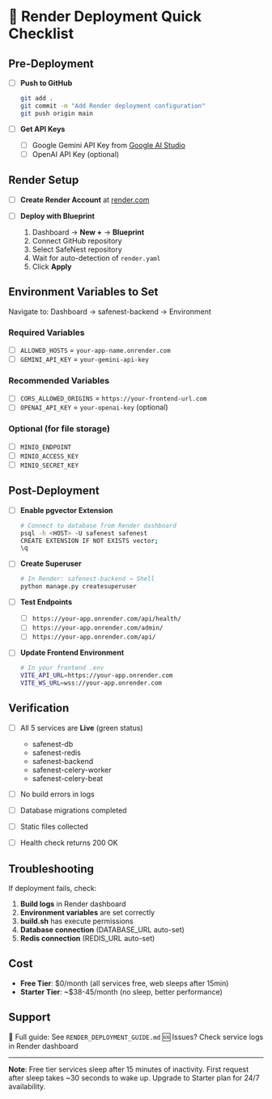 # 🚀 Render Deployment Quick Checklist

## Pre-Deployment

- [ ] **Push to GitHub**
  ```bash
  git add .
  git commit -m "Add Render deployment configuration"
  git push origin main
  ```

- [ ] **Get API Keys**
  - [ ] Google Gemini API Key from [Google AI Studio](https://makersuite.google.com/app/apikey)
  - [ ] OpenAI API Key (optional)

## Render Setup

- [ ] **Create Render Account** at [render.com](https://render.com)

- [ ] **Deploy with Blueprint**
  1. Dashboard → **New +** → **Blueprint**
  2. Connect GitHub repository
  3. Select SafeNest repository
  4. Wait for auto-detection of `render.yaml`
  5. Click **Apply**

## Environment Variables to Set

Navigate to: Dashboard → safenest-backend → Environment

### Required Variables
- [ ] `ALLOWED_HOSTS` = `your-app-name.onrender.com`
- [ ] `GEMINI_API_KEY` = `your-gemini-api-key`

### Recommended Variables
- [ ] `CORS_ALLOWED_ORIGINS` = `https://your-frontend-url.com`
- [ ] `OPENAI_API_KEY` = `your-openai-key` (optional)

### Optional (for file storage)
- [ ] `MINIO_ENDPOINT`
- [ ] `MINIO_ACCESS_KEY`
- [ ] `MINIO_SECRET_KEY`

## Post-Deployment

- [ ] **Enable pgvector Extension**
  ```bash
  # Connect to database from Render dashboard
  psql -h <HOST> -U safenest safenest
  CREATE EXTENSION IF NOT EXISTS vector;
  \q
  ```

- [ ] **Create Superuser**
  ```bash
  # In Render: safenest-backend → Shell
  python manage.py createsuperuser
  ```

- [ ] **Test Endpoints**
  - [ ] `https://your-app.onrender.com/api/health/`
  - [ ] `https://your-app.onrender.com/admin/`
  - [ ] `https://your-app.onrender.com/api/`

- [ ] **Update Frontend Environment**
  ```bash
  # In your frontend .env
  VITE_API_URL=https://your-app.onrender.com
  VITE_WS_URL=wss://your-app.onrender.com
  ```

## Verification

- [ ] All 5 services are **Live** (green status)
  - safenest-db
  - safenest-redis
  - safenest-backend
  - safenest-celery-worker
  - safenest-celery-beat

- [ ] No build errors in logs
- [ ] Database migrations completed
- [ ] Static files collected
- [ ] Health check returns 200 OK

## Troubleshooting

If deployment fails, check:
1. **Build logs** in Render dashboard
2. **Environment variables** are set correctly
3. **build.sh** has execute permissions
4. **Database connection** (DATABASE_URL auto-set)
5. **Redis connection** (REDIS_URL auto-set)

## Cost

- **Free Tier**: $0/month (all services free, web sleeps after 15min)
- **Starter Tier**: ~$38-45/month (no sleep, better performance)

## Support

📖 Full guide: See `RENDER_DEPLOYMENT_GUIDE.md`
🆘 Issues? Check service logs in Render dashboard

---

**Note**: Free tier services sleep after 15 minutes of inactivity. First request after sleep takes ~30 seconds to wake up. Upgrade to Starter plan for 24/7 availability.
